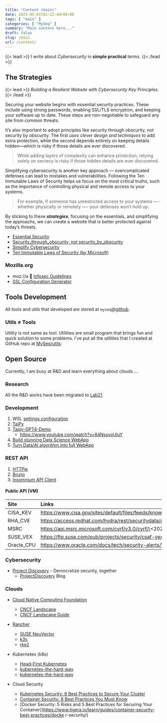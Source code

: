 ```yaml
---
title: "Content (main)"
date: 2023-05-01T01:12:44+08:00
tags: [ "main" ]
categories: [ "MySeq" ]
summary: "Main content here..."
draft: false
slug: /main
url: /content/
---
```

{{< lead >}}
I write about *Cybersecurity* in **simple practical** terms.
{{< /lead >}}

## The Strategies

{{< lead >}}
*Building a Resilient Website with Cybersecurity Key Principles.* 
{{< /lead >}}

Securing your website begins with <c2>essential security practices</c2>. 
These include using strong passwords, enabling SSL/TLS encryption, and keeping your software up to date. 
These steps are non-negotiable to safeguard any site from common threats.

It’s also important to adopt principles like <c2>security through obscurity, not security by obscurity</c2>. 
The first *uses clever design and techniques* to add extra protection, while the second depends entirely on keeping details hidden—which is risky if those details are ever discovered. 

> While adding layers of complexity can enhance protection, relying solely on secrecy is risky if those hidden details are ever discovered. 

<c2>Simplifying cybersecurity</c2> is another key approach — overcomplicated defenses can lead to mistakes and vulnerabilities. 
Following the <c2>Ten Immutable Laws of Security</c2> helps us focus on the most critical truths, such as the importance of controlling physical and remote access to your systems. 

> For example, if someone has unrestricted access to your systems —- whether physically or remotely —- your defenses won’t hold up. 

By sticking to these ***strategies***, focusing on the essentials, and simplifying the approachs, we can create a website that is better protected against today’s threats.

 * [Essential Security](/categories/essential/)
 * [Security_through_obscurity, not security_by_obscurity](https://en.wikipedia.org/wiki/Security_through_obscurity)
 * [Simplify Cybersecurity](/categories/simplify/)
 * [Ten Immutable Laws of Security (by Microsoft)](/immutable_laws/)

### Mozilla.org

 - moz://a 🦖 [Infosec Guidelines](https://infosec.mozilla.org/guidelines/)
 - [SSL Configuration Generator](https://ssl-config.mozilla.org/)

## Tools Development

All tools and utils that developed are stored at `myseq`@[github](https://github.com/myseq/).

### Utils ≠ Tools

Utility is not same as tool. Utilities are small program that brings fun and quick solution to some problems. I've put all the utilities that I created at GitHub repo at [MySeq/utils](https://github.com/myseq/utils):

<!--
## Localhost

There are few ways to search this website:
 1. Use [category](/categories/) or [tags](/tags/) 
 1. Use [Google Search](/search/)
 3. Use [monthly](/) to browse the posts quickly. [ <mark>under development</mark> ]
 -->

## Open Source 

Currently, I am busy at R&D and learn everything about clouds ...

### Research

All the R&D works have been migrated to [Lab21](/Lab21/).

### Development

  1. WSL [settings configuration](https://github.com/MicrosoftDocs/wsl/blob/main/WSL/wsl-config.md)
  1. [TaiPy](https://github.com/Avaiga/taipy)
  1. [Taipy-GPT4-Demo](https://github.com/AlexandreSajus/Taipy-GPT4-Demo)
      - https://www.youtube.com/watch?v=84NssvoUluY
  1. [Build stunning Data Science WebApp](https://www.youtube.com/watch?v=vXQ6B2XwQ2g)
  1. [Turn Data/AI algorithm into full WebApp](https://www.youtube.com/watch?v=FNCF6PX0dbk)

### REST API

 1. [HTTPie](https://httpio.io/app)
 1. [Bruno](https://www.usebruno.com/)
 1. [Insomnium API Client](https://github.com/ArchGPT/insomnium)

#### Public API (VM)

| Site | Links |
| :--- | :---- |
| CISA_KEV | https://www.cisa.gov/sites/default/files/feeds/known_exploited_vulnerabilities.json |
| RHA_CVE | https://access.redhat.com/hydra/rest/securitydata/cve/\<CVE-2024-2961\>.json |
| MSRC | https://api.msrc.microsoft.com/cvrf/v3.0/cvrf/\<2024-aug\> |
| SUSE_VEX | https://ftp.suse.com/pub/projects/security/csaf-vex/\<cve-2023-46842\>.json |
| Oracle_CPU | https://www.oracle.com/docs/tech/security-alerts/\<cpujul2024csaf\>.json |


### Cybersecurity

 * [Project Discovery](https://projectdiscovery.io/) - Democratize security, together
   * [ProjectDiscovery](https://blog.projectdiscovery.io/) Blog

### Clouds
 - [Cloud Native Computing Foundation](https://www.cncf.io/ "MAKE CLOUD NATIVE UBIQUITOUS")
    - [CNCF Landscape](https://landscape.cncf.io/)
    - [CNCF Landscape Guide](https://landscape.cncf.io/guide)

 - [Rancher](https://www.rancher.com/)
    - [SUSE NeuVector](https://www.suse.com/products/neuvector/)
    - [k3s](https://docs.k3s.io/)
    - [rke2](https://docs.rke2.io/)

 - Kubernetes (k8s)
    - [Head-First Kubernetes](https://head-first-kubernetes.github.io/)
    - [kubernetes-the-hard-way](https://github.com/kelseyhightower/kubernetes-the-hard-way/)
    - [kubernetes-the-hard-way](https://github.com/kelseyhightower/kubernetes-the-hard-way/tree/master/docs)

 - Cloud Security
    - [Kubernetes Security: 8 Best Practices to Secure Your Cluster](https://www.tigera.io/learn/guides/kubernetes-security/)
    - [Container Security: 8 Best Practices You Must Know](https://www.tigera.io/learn/guides/container-security-best-practices/)
    - [Docker Security: 5 Risks and 5 Best Practices for Securing Your Container](https://www.tigera.io/learn/guides/container-security-best-practices/docke
r-security/)

